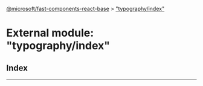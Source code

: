 [@microsoft/fast-components-react-base](../README.md) > ["typography/index"](../modules/_typography_index_.md)

# External module: "typography/index"

## Index

---


